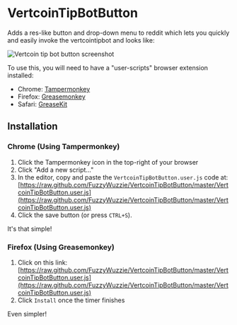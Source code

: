 # VertcoinTipBotButton

Adds a res-like button and drop-down menu to reddit which lets you quickly and easily invoke the vertcointipbot and looks like:

![Vertcoin tip bot button screenshot](http://fuzzywuzzie.github.io/VertcoinTipBotButton/screenshot.png)

To use this, you will need to have a "user-scripts" browser extension installed:

* Chrome: [Tampermonkey](https://chrome.google.com/webstore/detail/tampermonkey/dhdgffkkebhmkfjojejmpbldmpobfkfo?hl=en)
* Firefox: [Greasemonkey](https://addons.mozilla.org/en-US/firefox/addon/greasemonkey/)
* Safari: [GreaseKit](http://8-p.info/greasekit/)

## Installation

### Chrome (Using Tampermonkey)

1. Click the Tampermonkey icon in the top-right of your browser
2. Click "Add a new script..."
3. In the editor, copy and paste the `VertcoinTipBotButton.user.js` code at: [https://raw.github.com/FuzzyWuzzie/VertcoinTipBotButton/master/VertcoinTipBotButton.user.js](https://raw.github.com/FuzzyWuzzie/VertcoinTipBotButton/master/VertcoinTipBotButton.user.js)
4. Click the save button (or press `CTRL+S`).

It's that simple!

### Firefox (Using Greasemonkey)

1. Click on this link: [https://raw.github.com/FuzzyWuzzie/VertcoinTipBotButton/master/VertcoinTipBotButton.user.js](https://raw.github.com/FuzzyWuzzie/VertcoinTipBotButton/master/VertcoinTipBotButton.user.js)
2. Click `Install` once the timer finishes

Even simpler!